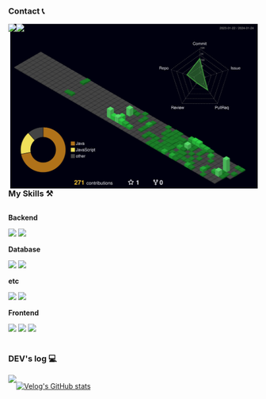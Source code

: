 <!--
헤더
https://github.com/kyechan99/capsule-render/blob/master/docs/README_kr.md

<div align="center">
    
![header](https://capsule-render.vercel.app/api?type=waving&color=0072CD&text=&animation=twinkling&height=100)
[![Typing SVG](https://readme-typing-svg.demolab.com?font=Alkatra&weight=1000&size=30&duration=3000&pause=7&color=4F4F4F&center=true&vCenter=false&multiline=true&repeat=true&width=1000&height=100&lines=Welcome+to+HuijinKang+GitHub!👋)](https://git.io/typing-svg)
</div>
-->

<!--
<div align="center">

![header](https://capsule-render.vercel.app/api?type=waving&color=0FA2BA&text=Welcom🧑🏻‍💻&desc=&fontSize=26&&fontColor=FFFFFF&animation=twinkling&height=150&fontAlignY=30)
</div><br>
-->

<!--
방문자수
https://hits.seeyoufarm.com/

[![Hits](https://hits.seeyoufarm.com/api/count/incr/badge.svg?url=https%3A%2F%2Fgithub.com%2FHuijinKang&count_bg=%2346A8D7&title_bg=%23555555&icon=&icon_color=%23E7E7E7&title=GITHUB&edge_flat=false)](https://hits.seeyoufarm.com)
-->

<!--
언어 사용 통계
https://github.com/anuraghazra/github-readme-stats/blob/master/docs/readme_kr.md

[![Top Langs](https://github-readme-stats.vercel.app/api/top-langs/?username=HuijinKang&layout=compact)](https://github.com/anuraghazra/github-readme-stats)
-->

<!--
<div align="center">
-->


### Contact 📞

<img src='./profile-3d-contrib/profile-night-green.svg' width='500px' align="right">

<div style="display:flex; flex-direction:row;">
    <a href="">
        <img src="https://img.shields.io/badge/Instagram-E4405F?style=for-the-badge&logo=Instagram&logoColor=white"> 
    </a>
    <a href="mailto:rkd8527@gmail.com">
        <img src="https://img.shields.io/badge/Gmail-EA4335?style=for-the-badge&logo=Gmail&logoColor=white"> 
    </a>
</div><br>

### My Skills ⚒️

<div style="display:flex; flex-direction:column; align-items:flex-start;">
    <!-- Backend -->
    <p><strong>Backend</strong></p>
    <div>
        <img src="https://img.shields.io/badge/Java-007396?style=for-the-badge&logo=Java&logoColor=white"> 
        <img src="https://img.shields.io/badge/Spring Boot-6DB33F?style=for-the-badge&logo=spring boot&logoColor=white"> 
    </div>
    <!-- Database -->
    <p><strong>Database</strong></p>
    <div>
        <img src="https://img.shields.io/badge/mysql-4479A1?style=for-the-badge&logo=mysql&logoColor=white"> 
        <img src="https://img.shields.io/badge/oracle-F80000?style=for-the-badge&logo=oracle&logoColor=white"> 
    </div>
    <!-- etc -->
    <p><strong>etc</strong></p>
    <div>
        <img src="https://img.shields.io/badge/linux-FCC624?style=for-the-badge&logo=linux&logoColor=black"> 
        <img src="https://img.shields.io/badge/Naver Cloud Platform-03C75A?style=for-the-badge&logo=Naver&logoColor=white"> 
    </div>
    <!-- Frontend -->
    <p><strong>Frontend</strong></p>
    <div>
        <img src="https://img.shields.io/badge/html5-E34F26?style=flat-square&logo=html5&logoColor=white"> 
        <img src="https://img.shields.io/badge/css-1572`B6?style=flat-square&logo=css3&logoColor=white">
        <img src="https://img.shields.io/badge/Thymeleaf-005F0F?style=flat-square&logo=Thymeleaf&logoColor=white"> 
    </div>
    <!-- Others
    <p><strong>Others</strong></p>
    <div>
        <img src="https://img.shields.io/badge/Kotlin-7F52FF?style=flat-square&logo=kotlin&logoColor=white">
    </div>
     -->
</div><br>

### DEV's log 💻
<div style="display:flex; flex-direction:row;">
    <a href="https://velog.io/@rkd8527">
        <img src="https://img.shields.io/badge/Velog-20c997?style=for-the-badge&logo=Vimeo&logoColor=white"> 
    </a>

[![Velog's GitHub stats](https://velog-readme-stats.vercel.app/api?name=rkd8527)](https://velog.io/@rkd8527)<br>
</div>

<!--
GitHub 통계
https://github.com/anuraghazra/github-readme-stats/blob/master/docs/readme_kr.md
-->

<!--
### My Github Stats
[![Anurag's GitHub stats](https://github-readme-stats.vercel.app/api?username=HuijinKang&hide_title=true&show_icons=true&include_all_commits=true&disable_animations=true&theme=vue)](https://github.com/anuraghazra/github-readme-stats)
-->

<!--
</div>
-->
